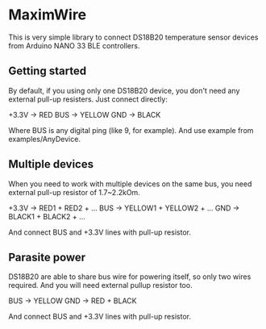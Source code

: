 
# MaximWire

This is very simple library to connect DS18B20 temperature sensor devices from Arduino NANO 33 BLE controllers.

Getting started
---------------

By default, if you using only one DS18B20 device, you don't need any external pull-up resisters.
Just connect directly:

+3.3V -> RED
BUS   -> YELLOW
GND   -> BLACK

Where BUS is any digital ping (like 9, for example).
And use example from examples/AnyDevice.

Multiple devices
----------------

When you need to work with multiple devices on the same bus, you need external pull-up resistor of 1.7~2.2kOm.

+3.3V -> RED1 + RED2 + ...
BUS   -> YELLOW1 + YELLOW2 + ... 
GND   -> BLACK1 + BLACK2 + ...

And connect BUS and +3.3V lines with pull-up resistor.

Parasite power
--------------

DS18B20 are able to share bus wire for powering itself, so only two wires required. And you will need external pullup resistor too.

BUS -> YELLOW
GND -> RED + BLACK

And connect BUS and +3.3V lines with pull-up resistor.

